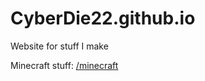 # CyberDie22.github.io
Website for stuff I make

Minecraft stuff: [/minecraft](cyberdie22.github.io/minecraft)
